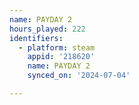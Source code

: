 ```yaml
---
name: PAYDAY 2
hours_played: 222
identifiers:
  - platform: steam
    appid: '218620'
    name: PAYDAY 2
    synced_on: '2024-07-04'

---
```

